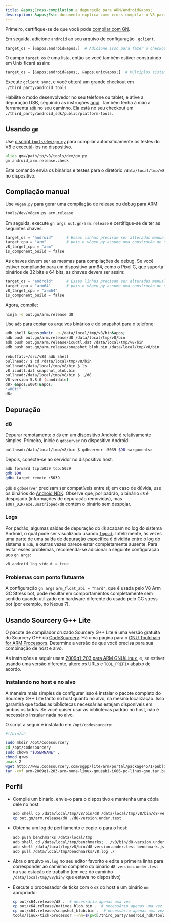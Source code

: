 ```yaml
---
title: &apos;Cross-compilation e depuração para ARM/Android&apos;
description: &apos;Este documento explica como cross-compilar o V8 para ARM/Android e como depurá-lo.&apos;
---
```

Primeiro, certifique-se de que você pode [compilar com GN](/docs/build-gn).

Em seguida, adicione `android` ao seu arquivo de configuração `.gclient`.

```python
target_os = [&apos;android&apos;]  # Adicione isso para fazer o checkout de coisas do Android.
```

O campo `target_os` é uma lista, então se você também estiver construindo em Unix ficará assim:

```python
target_os = [&apos;android&apos;, &apos;unix&apos;]  # Múltiplos sistemas operacionais alvo.
```

Execute `gclient sync`, e você obterá um grande checkout em `./third_party/android_tools`.

Habilite o modo desenvolvedor no seu telefone ou tablet, e ative a depuração USB, seguindo as instruções [aqui](https://developer.android.com/studio/run/device.html). Também tenha à mão a ferramenta [`adb`](https://developer.android.com/studio/command-line/adb.html) no seu caminho. Ela está no seu checkout em `./third_party/android_sdk/public/platform-tools`.

## Usando `gm`

Use [o script `tools/dev/gm.py`](/docs/build-gn#gm) para compilar automaticamente os testes do V8 e executá-los no dispositivo.

```bash
alias gm=/path/to/v8/tools/dev/gm.py
gm android_arm.release.check
```

Este comando envia os binários e testes para o diretório `/data/local/tmp/v8` no dispositivo.

## Compilação manual

Use `v8gen.py` para gerar uma compilação de release ou debug para ARM:

```bash
tools/dev/v8gen.py arm.release
```

Em seguida, execute `gn args out.gn/arm.release` e certifique-se de ter as seguintes chaves:

```python
target_os = "android"      # Essas linhas precisam ser alteradas manualmente
target_cpu = "arm"         # pois o v8gen.py assume uma construção de simulador.
v8_target_cpu = "arm"
is_component_build = false
```

As chaves devem ser as mesmas para compilações de debug. Se você estiver compilando para um dispositivo arm64, como o Pixel C, que suporta binários de 32 bits e 64 bits, as chaves devem ser assim:

```python
target_os = "android"      # Essas linhas precisam ser alteradas manualmente
target_cpu = "arm64"       # pois o v8gen.py assume uma construção de simulador.
v8_target_cpu = "arm64"
is_component_build = false
```

Agora, compile:

```bash
ninja -C out.gn/arm.release d8
```

Use `adb` para copiar os arquivos binários e de snapshot para o telefone:

```bash
adb shell &apos;mkdir -p /data/local/tmp/v8/bin&apos;
adb push out.gn/arm.release/d8 /data/local/tmp/v8/bin
adb push out.gn/arm.release/icudtl.dat /data/local/tmp/v8/bin
adb push out.gn/arm.release/snapshot_blob.bin /data/local/tmp/v8/bin
```

```bash
rebuffat:~/src/v8$ adb shell
bullhead:/ $ cd /data/local/tmp/v8/bin
bullhead:/data/local/tmp/v8/bin $ ls
v8 icudtl.dat snapshot_blob.bin
bullhead:/data/local/tmp/v8/bin $ ./d8
V8 version 5.8.0 (candidate)
d8> &apos;w00t!&apos;
"w00t!"
d8>
```

## Depuração

### d8

Depurar remotamente o `d8` em um dispositivo Android é relativamente simples. Primeiro, inicie o `gdbserver` no dispositivo Android:

```bash
bullhead:/data/local/tmp/v8/bin $ gdbserver :5039 $D8 <arguments>
```

Depois, conecte-se ao servidor no dispositivo host.

```bash
adb forward tcp:5039 tcp:5039
gdb $D8
gdb> target remote :5039
```

`gdb` e `gdbserver` precisam ser compatíveis entre si; em caso de dúvida, use os binários do [Android NDK](https://developer.android.com/ndk). Observe que, por padrão, o binário `d8` é despojado (informações de depuração removidas), mas `$OUT_DIR/exe.unstripped/d8` contém o binário sem despojar.

### Logs

Por padrão, algumas saídas de depuração do `d8` acabam no log do sistema Android, o qual pode ser visualizado usando [`logcat`](https://developer.android.com/studio/command-line/logcat). Infelizmente, às vezes uma parte de uma saída de depuração específica é dividida entre o log do sistema e `adb`, e outras vezes parece estar completamente ausente. Para evitar esses problemas, recomenda-se adicionar a seguinte configuração aos `gn args`:

```python
v8_android_log_stdout = true
```

### Problemas com ponto flutuante

A configuração `gn args` `arm_float_abi = "hard"`, que é usada pelo V8 Arm GC Stress bot, pode resultar em comportamentos completamente sem sentido quando utilizado em hardware diferente do usado pelo GC stress bot (por exemplo, no Nexus 7).

## Usando Sourcery G++ Lite

O pacote de compilador cruzado Sourcery G++ Lite é uma versão gratuita do Sourcery G++ da [CodeSourcery](http://www.codesourcery.com/). Há uma página para o [GNU Toolchain for ARM Processors](http://www.codesourcery.com/sgpp/lite/arm). Determine a versão de que você precisa para sua combinação de host e alvo.

As instruções a seguir usam [2009q1-203 para ARM GNU/Linux](http://www.codesourcery.com/sgpp/lite/arm/portal/release858), e, se estiver usando uma versão diferente, altere os URLs e `TOOL_PREFIX` abaixo de acordo.

### Instalando no host e no alvo

A maneira mais simples de configurar isso é instalar o pacote completo do Sourcery G++ Lite tanto no host quanto no alvo, na mesma localização. Isso garantirá que todas as bibliotecas necessárias estejam disponíveis em ambos os lados. Se você quiser usar as bibliotecas padrão no host, não é necessário instalar nada no alvo.

O script a seguir é instalado em `/opt/codesourcery`:

```bash
#!/bin/sh

sudo mkdir /opt/codesourcery
cd /opt/codesourcery
sudo chown "$USERNAME" .
chmod g+ws .
umask 2
wget http://www.codesourcery.com/sgpp/lite/arm/portal/package4571/public/arm-none-linux-gnueabi/arm-2009q1-203-arm-none-linux-gnueabi-i686-pc-linux-gnu.tar.bz2
tar -xvf arm-2009q1-203-arm-none-linux-gnueabi-i686-pc-linux-gnu.tar.bz2
```

## Perfil

- Compile um binário, envie-o para o dispositivo e mantenha uma cópia dele no host:

    ```bash
    adb shell cp /data/local/tmp/v8/bin/d8 /data/local/tmp/v8/bin/d8-version.under.test
    cp out.gn/arm.release/d8 ./d8-version.under.test
    ```

- Obtenha um log de perfilamento e copie-o para o host:

    ```bash
    adb push benchmarks /data/local/tmp
    adb shell cd /data/local/tmp/benchmarks; ../v8/bin/d8-version.under.test run.js --prof
    adb shell /data/local/tmp/v8/bin/d8-version.under.test benchmark.js --prof
    adb pull /data/local/tmp/benchmarks/v8.log ./
    ```

- Abra o arquivo `v8.log` no seu editor favorito e edite a primeira linha para corresponder ao caminho completo do binário `d8-version.under.test` na sua estação de trabalho (em vez do caminho `/data/local/tmp/v8/bin/` que estava no dispositivo)

- Execute o processador de ticks com o `d8` do host e um binário `nm` apropriado:

    ```bash
    cp out/x64.release/d8 .  # necessário apenas uma vez
    cp out/x64.release/natives_blob.bin .  # necessário apenas uma vez
    cp out/x64.release/snapshot_blob.bin .  # necessário apenas uma vez
    tools/linux-tick-processor --nm=$(pwd)/third_party/android_ndk/toolchains/arm-linux-androideabi-4.9/prebuilt/linux-x86_64/bin/arm-linux-androideabi-nm
    ```
